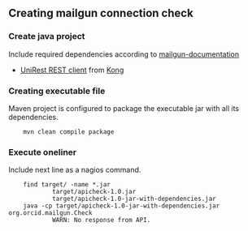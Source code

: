 ## Creating mailgun connection check

### Create java project

Include required dependencies according to [mailgun-documentation](http://mailgun-documentation.readthedocs.io/en/latest/libraries.html#java)

* [UniRest REST client](http://unirest.io/java.html) from [Kong](https://github.com/Kong/unirest-java)

### Creating executable file

Maven project is configured to package the executable jar with all its dependencies.

        mvn clean compile package

### Execute oneliner

Include next line as a nagios command.

        find target/ -name *.jar
                target/apicheck-1.0.jar
                target/apicheck-1.0-jar-with-dependencies.jar
        java -cp target/apicheck-1.0-jar-with-dependencies.jar org.orcid.mailgun.Check
                WARN: No response from API.
